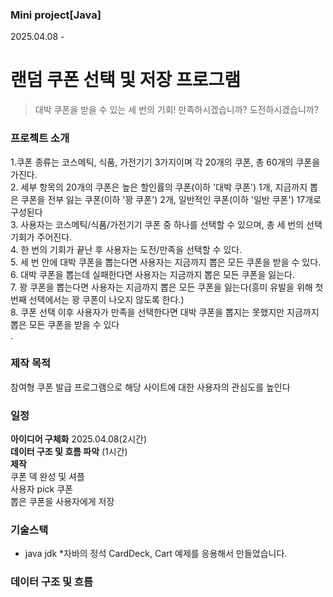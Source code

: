### Mini project[Java] 
2025.04.08 -
# 랜덤 쿠폰 선택 및 저장 프로그램
> 대박 쿠폰을 받을 수 있는 세 번의 기회! 만족하시겠습니까? 도전하시겠습니까?

### 프로젝트 소개
1.쿠폰 종류는 코스메틱, 식품, 가전기기 3가지이며 각 20개의 쿠폰, 총 60개의 쿠폰을 가진다.<br/>
2. 세부 항목의 20개의 쿠폰은 높은 할인률의 쿠폰(이하 '대박 쿠폰') 1개, 지금까지 뽑은 쿠폰을 전부 잃는 쿠폰(이하 '꽝 쿠폰') 2개, 일반적인 쿠폰(이하 '일반 쿠폰') 17개로 구성된다<br/>
3. 사용자는 코스메틱/식품/가전기기 쿠폰 중 하나를 선택할 수 있으며, 총 세 번의 선택 기회가 주어진다.<br/>
4. 한 번의 기회가 끝난 후 사용자는 도전/만족을 선택할 수 있다.<br/>
5. 세 번 안에 대박 쿠폰을 뽑는다면 사용자는 지금까지 뽑은 모든 쿠폰을 받을 수 있다.<br/>
6. 대박 쿠폰을 뽑는데 실패한다면 사용자는 지금까지 뽑은 모든 쿠폰을 잃는다.<br/>
7. 꽝 쿠폰을 뽑는다면 사용자는 지금까지 뽑은 모든 쿠폰을 잃는다(흥미 유발을 위해 첫번째 선택에서는 꽝 쿠폰이 나오지 않도록 한다.) <br/>
8. 쿠폰 선택 이후 사용자가 만족을 선택한다면 대박 쿠폰을 뽑지는 못했지만 지금까지 뽑은 모든 쿠폰을 받을 수 있다<br/>.

### 제작 목적
참여형 쿠폰 발급 프로그램으로 해당 사이트에 대한 사용자의 관심도를 높인다

### 일정
**아이디어 구체화** 2025.04.08(2시간)<br/>
**데이터 구조 및 흐름 파악** (1시간)<br/>
**제작**<br/>
쿠폰 덱 완성 및 셔플<br/>
사용자 pick 쿠폰<br/>
뽑은 쿠폰을 사용자에게 저장<br/>

### 기술스택
* java jdk
*자바의 정석 CardDeck, Cart 예제를 응용해서 만들었습니다.
### 데이터 구조 및 흐름

